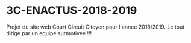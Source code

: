 # 3C-ENACTUS-2018-2019
Projet du site web Court Circuit Citoyen pour l'annee 2018/2019. Le tout dirige par un equipe surmotivee !!!

